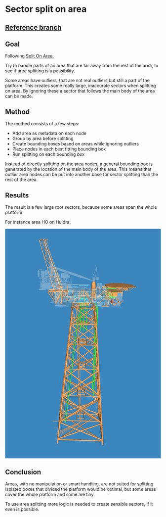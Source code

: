 # Sector split on area

## [Reference branch](https://github.com/equinor/rvmsharp/tree/Spike/AreaOutlier)

## Goal

Following [Split On Area.](2023-11-22-SplitOnArea.md)

Try to handle parts of an area that are far away from the rest of the area, to see if area splitting is a possibility.

Some areas have outliers, that are not real outliers but still a part of the platform. This creates some really large, inaccurate sectors when splitting on area. By ignoring these a sector that follows the main body of the area can be made.

## Method

The method consists of a few steps:

- Add area as metadata on each node
- Group by area before splitting
- Create bounding boxes based on areas while ignoring outliers
- Place nodes in each best fitting bounding box
- Run splitting on each bounding box

Instead of directly splitting on the area nodes, a general bounding box is generated by the location of the main body of the area. This means that outlier area nodes can be put into another base for sector splitting than the rest of the area.

## Results

The result is a few large root sectors, because some areas span the whole platform.

For instance area HO on Huldra:

![Huldra_HO](./images/SplitOnAreaWithOulierHandling/Huldra_HO.png)

## Conclusion

Areas, with no manipulation or smart handling, are not suited for splitting. Isolated boxes that divided the platform would be optimal, but some areas cover the whole platform and some are tiny.

To use area splitting more logic is needed to create sensible sectors, if it even is possible.
